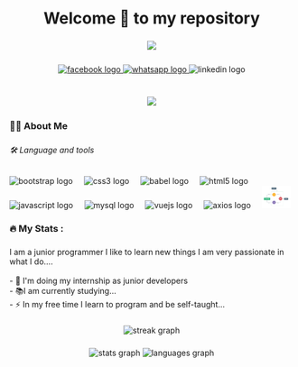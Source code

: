 <h1 align="center">Welcome 👋 to my repository</h1>

###

<div align="center">
  <img height="309" src="https://i.pinimg.com/originals/7a/1b/84/7a1b84b0d02802cca66d976556d8699d.gif"  />
</div>

###

<div align="center">
  <a href="https://web.facebook.com/profile.php?id=100010201664778" target="_blank">
    <img src="https://img.shields.io/static/v1?message=Facebook&logo=facebook&label=&color=1877F2&logoColor=white&labelColor=&style=for-the-badge" height="25" alt="facebook logo"  />
  </a>
  <a href="https://web.whatsapp.com/send?phone=51960647158&amp;text=Hola,%20quiero%20trabajar%20contigo" target="_blank">
    <img src="https://img.shields.io/static/v1?message=Whatsapp&logo=whatsapp&label=&color=25D366&logoColor=white&labelColor=&style=for-the-badge" height="25" alt="whatsapp logo"  />
  </a>
  <img src="https://img.shields.io/static/v1?message=LinkedIn&logo=linkedin&label=&color=0077B5&logoColor=white&labelColor=&style=for-the-badge" height="25" alt="linkedin logo"  />
</div>

###

<br clear="both">

<div align="center">
  <img src="https://profile-counter.glitch.me/luis123-code/count.svg?"  />
</div>

###

<h3 align="left">👩‍💻  About Me</h3>

###

<h6 align="left">🛠 Language and tools</h6>

###

<div align="left">
  <img src="https://cdn.jsdelivr.net/gh/devicons/devicon/icons/bootstrap/bootstrap-original.svg" height="40" alt="bootstrap logo" />
  <img width="12" />
  <img src="https://cdn.jsdelivr.net/gh/devicons/devicon/icons/css3/css3-original.svg" height="40" alt="css3 logo" />
  <img width="12" />
  <img src="https://cdn.jsdelivr.net/gh/devicons/devicon/icons/babel/babel-original.svg" height="40" alt="babel logo" />
  <img width="12" />
  <img src="https://cdn.jsdelivr.net/gh/devicons/devicon/icons/html5/html5-original.svg" height="40" alt="html5 logo" />
  <img width="12" />
  <img src="https://cdn.jsdelivr.net/gh/devicons/devicon/icons/javascript/javascript-original.svg" height="40" alt="javascript logo" />
  <img width="12" />
  <img src="https://cdn.jsdelivr.net/gh/devicons/devicon/icons/mysql/mysql-original.svg" height="40" alt="mysql logo" />
  <img width="12" />
  <img src="https://cdn.jsdelivr.net/gh/devicons/devicon/icons/vuejs/vuejs-original.svg" height="40" alt="vuejs logo" />
  <img width="12" />
  <img src="https://cdn.jsdelivr.net/gh/devicons/devicon/icons/axios/axios-plain.svg" height="40" alt="axios logo" />
  <img width="12" />
  <img src="https://raw.githubusercontent.com/vuejs/vuex/dev/docs/.vuepress/public/vuex.png" height="40" alt="vuex logo" />
</div>


###

<h3 align="left">🔥   My Stats :</h3>

###

<p align="add">I am a junior programmer I like to learn new things I am very passionate in what I do....<br><br>- 🔭 I'm doing my internship as junior developers<br>- 📚I am currently studying...<br>- ⚡ In my free time I learn to program and be self-taught...</p>

###



###

<div align="center">
  <img src="https://streak-stats.demolab.com?user=luis123-code&locale=en&mode=daily&theme=dark&hide_border=false&border_radius=5&order=3" height="220" alt="streak graph"  />
</div>

###

<div align="center">
  <img src="https://github-readme-stats.vercel.app/api?username=luis123-code&hide_title=false&hide_rank=false&show_icons=true&include_all_commits=true&count_private=true&disable_animations=false&theme=dracula&locale=en&hide_border=false&order=1" height="150" alt="stats graph"  />
  <img src="https://github-readme-stats.vercel.app/api/top-langs?username=luis123-code&locale=en&hide_title=false&layout=compact&card_width=320&langs_count=5&theme=dracula&hide_border=false&order=2" height="150" alt="languages graph"  />
</div>

###
